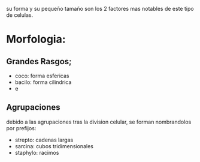 su forma y su pequeño tamaño son los 2 factores mas notables de este tipo de celulas.

# Morfologia:
## Grandes Rasgos;
- coco: forma esfericas
- bacilo: forma cilindrica
- e
## Agrupaciones
debido a las agrupaciones tras la division celular, se forman nombrandolos por prefijos:
- strepto: cadenas largas
- sarcina: cubos tridimensionales
- staphylo: racimos
